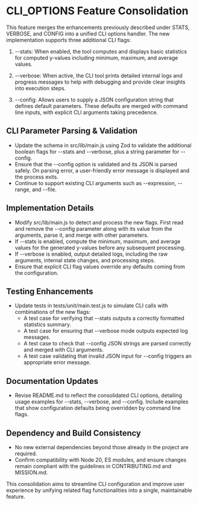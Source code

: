 # CLI_OPTIONS Feature Consolidation

This feature merges the enhancements previously described under STATS, VERBOSE, and CONFIG into a unified CLI options handler. The new implementation supports three additional CLI flags:

1. --stats: When enabled, the tool computes and displays basic statistics for computed y-values including minimum, maximum, and average values.

2. --verbose: When active, the CLI tool prints detailed internal logs and progress messages to help with debugging and provide clear insights into execution steps.

3. --config: Allows users to supply a JSON configuration string that defines default parameters. These defaults are merged with command line inputs, with explicit CLI arguments taking precedence.

## CLI Parameter Parsing & Validation

- Update the schema in src/lib/main.js using Zod to validate the additional boolean flags for --stats and --verbose, plus a string parameter for --config.
- Ensure that the --config option is validated and its JSON is parsed safely. On parsing error, a user-friendly error message is displayed and the process exits.
- Continue to support existing CLI arguments such as --expression, --range, and --file.

## Implementation Details

- Modify src/lib/main.js to detect and process the new flags. First read and remove the --config parameter along with its value from the arguments, parse it, and merge with other parameters.
- If --stats is enabled, compute the minimum, maximum, and average values for the generated y-values before any subsequent processing.
- If --verbose is enabled, output detailed logs, including the raw arguments, internal state changes, and processing steps.
- Ensure that explicit CLI flag values override any defaults coming from the configuration.

## Testing Enhancements

- Update tests in tests/unit/main.test.js to simulate CLI calls with combinations of the new flags:
  - A test case for verifying that --stats outputs a correctly formatted statistics summary.
  - A test case for ensuring that --verbose mode outputs expected log messages.
  - A test case to check that --config JSON strings are parsed correctly and merged with CLI arguments.
  - A test case validating that invalid JSON input for --config triggers an appropriate error message.

## Documentation Updates

- Revise README.md to reflect the consolidated CLI options, detailing usage examples for --stats, --verbose, and --config. Include examples that show configuration defaults being overridden by command line flags.

## Dependency and Build Consistency

- No new external dependencies beyond those already in the project are required.
- Confirm compatibility with Node 20, ES modules, and ensure changes remain compliant with the guidelines in CONTRIBUTING.md and MISSION.md.

This consolidation aims to streamline CLI configuration and improve user experience by unifying related flag functionalities into a single, maintainable feature.
